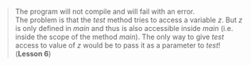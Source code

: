 > The program will not compile and will fail with an error.  
> The problem is that the _test_ method tries to access a variable _z_. But _z_ is only defined in _main_ and thus is also accessible inside _main_ (i.e. inside the scope of the method _main_). The only way to give _test_ access to value of _z_ would be to pass it as a parameter to _test_!
> (**Lesson 6**)